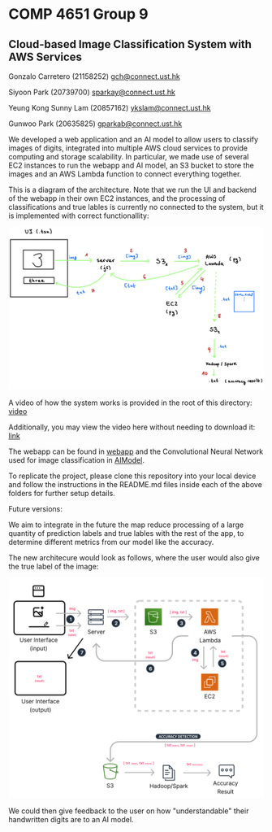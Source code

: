 # COMP 4651 Group 9
## Cloud-based Image Classification System with AWS Services


Gonzalo Carretero (21158252) gch@connect.ust.hk 

Siyoon Park (20739700) sparkay@connect.ust.hk 

Yeung Kong Sunny Lam (20857162) ykslam@connect.ust.hk 

Gunwoo Park (20635825) gparkab@connect.ust.hk

We developed a web application and an AI model to allow users to classify images of digits, integrated into multiple AWS cloud services to provide computing and storage scalability. In particular, we made use of several EC2 instances to run the webapp and AI model, an S3 bucket to store the images and an AWS Lambda function to connect everything together.

This is a diagram of the architecture. Note that we run the UI and backend of the webapp in their own EC2 instances, and the processing of classifications and true lables is currently no connected to the system, but it is implemented with correct functionallity:

![image](resources/current_architecture.jpg)

A video of how the system works is provided in the root of this directory: [video](resources/COMP4651GroupProject.mp4)

Additionally, you may view the video here without needing to download it: [link](https://drive.google.com/file/d/1mG-5ArxXxegJ4jyc-2LxEFV8596YTRCR/view?usp=sharing)


The webapp can be found in [webapp](/webapp) and the Convolutional Neural Network used for image classification in [AIModel](/AIModel). 

To replicate the project, please clone this repository into your local device and follow the instructions in the README.md files inside each of the above folders for further setup details.



Future versions:

We aim to integrate in the future the map reduce processing of a large quantity of prediction labels and true lables with the rest of the app, to determine different metrics from our model like the accuracy. 

The new architecure would look as follows, where the user would also give the true label of the image:

![image](resources/future_work_architecture.svg)

We could then give feedback to the user on how "understandable" their handwritten digits are to an AI model.
